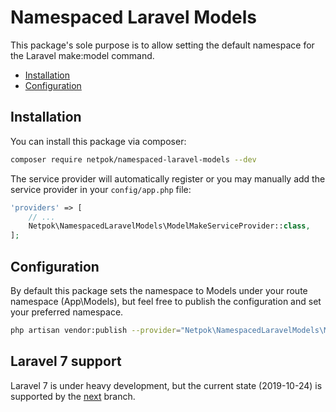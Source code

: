 # Namespaced Laravel Models

This package's sole purpose is to allow setting the default namespace
for the Laravel make:model command.

* [Installation](#installation)
* [Configuration](#configuration)

## Installation
You can install this package via composer:

``` bash
composer require netpok/namespaced-laravel-models --dev
```

The service provider will automatically register or you may manually add the
service provider in your ```config/app.php``` file:

``` php
'providers' => [
    // ...
    Netpok\NamespacedLaravelModels\ModelMakeServiceProvider::class,
];
```

## Configuration
By default this package sets the namespace to Models under your route namespace (App\Models),
but feel free to publish the configuration and set your preferred namespace.

``` bash
php artisan vendor:publish --provider="Netpok\NamespacedLaravelModels\ModelMakeServiceProvider"
```

## Laravel 7 support
Laravel 7 is under heavy development, but the current state (2019-10-24) is supported by the
[next](https://github.com/netpok/namespaced-laravel-models/tree/next) branch.
